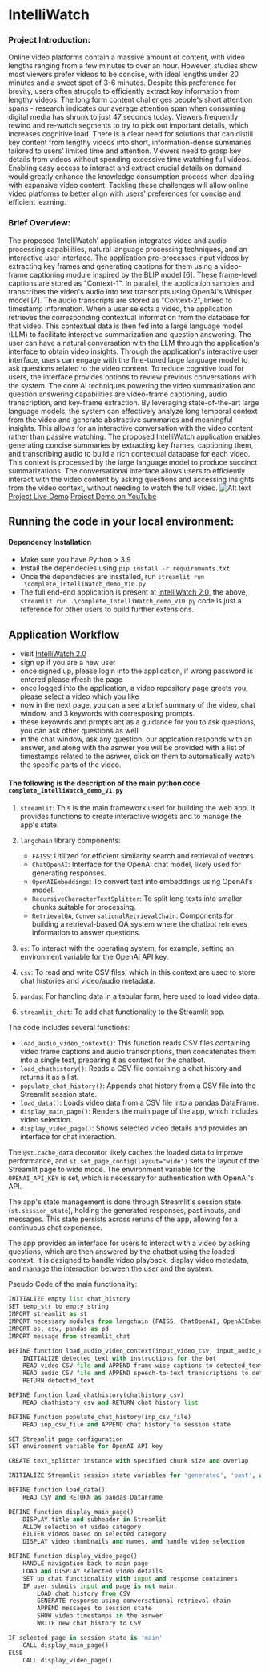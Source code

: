 # IntelliWatch

### Project Introduction: 
Online video platforms contain a massive amount of content, with video lengths ranging from a few minutes to over an hour. However, studies show most viewers prefer videos to be concise, with ideal lengths under 20 minutes and a sweet spot of 3-6 minutes. Despite this preference for brevity, users often struggle to efficiently extract key information from lengthy videos. The long form content challenges people's short attention spans - research indicates our average attention span when consuming digital media has shrunk to just 47 seconds today. Viewers frequently rewind and re-watch segments to try to pick out important details, which increases cognitive load. There is a clear need for solutions that can distill key content from lengthy videos into short, information-dense summaries tailored to users' limited time and attention. Viewers need to grasp key details from videos without spending excessive time watching full videos. Enabling easy access to interact and extract crucial details on demand would greatly enhance the knowledge consumption process when dealing with expansive video content. Tackling these challenges will allow online video platforms to better align with users' preferences for concise and efficient learning. 

### Brief Overview: 
The proposed ‘IntelliWatch’ application integrates video and audio processing capabilities, natural language processing techniques, and an interactive user interface. The application pre-processes input videos by extracting key frames and generating captions for them using a video-frame captioning module inspired by the BLIP model [6]. These frame-level captions are stored as "Context-1". In parallel, the application samples and transcribes the video's audio into text transcripts using OpenAI's Whisper model [7]. The audio transcripts are stored as "Context-2", linked to timestamp information. When a user selects a video, the application retrieves the corresponding contextual information from the database for that video. This contextual data is then fed into a large language model (LLM) to facilitate interactive summarization and question answering. The user can have a natural conversation with the LLM through the application's interface to obtain video insights.
Through the application's interactive user interface, users can engage with the fine-tuned large language model to ask questions related to the video content. To reduce cognitive load for users, the interface provides options to review previous conversations with the system.
The core AI techniques powering the video summarization and question answering capabilities are video-frame captioning, audio transcription, and key-frame extraction. By leveraging state-of-the-art large language models, the system can effectively analyze long temporal context from the video and generate abstractive summaries and meaningful insights. This allows for an interactive conversation with the video content rather than passive watching.
The proposed IntelliWatch application enables generating concise summaries by extracting key frames, captioning them, and transcribing audio to build a rich contextual database for each video. This context is processed by the large language model to produce succinct summarizations. The conversational interface allows users to efficiently interact with the video content by asking questions and accessing insights from the video context, without needing to watch the full video.
![Alt text](https://github.com/niknarra/IntelliWatch/blob/main/IntelliWatch%20pipeline.png)
[Project Live Demo](https://IntelliWatchapp2.streamlit.app/)
[Project Demo on YouTube](https://www.youtube.com/watch?v=AZgzeEoIaEM)

## Running the code in your local environment:
#### Dependency Installation
* Make sure you have Python > 3.9
* Install the dependecies using ``` pip install -r requirements.txt ```
* Once the dependecies are insstalled, run ```streamlit run .\complete_IntelliWatch_demo_V10.py```
* The full end-end application is present at [IntelliWatch 2.0](https://IntelliWatchapp2.streamlit.app/), the above, ```streamlit run .\complete_IntelliWatch_demo_V10.py``` code is just a reference for other users to build further extensions.

## Application Workflow
* visit [IntelliWatch 2.0](https://IntelliWatchapp2.streamlit.app/)
* sign up if you are a new user
* once signed up, please login into the application, if wrong password is entered please rfresh the page
* once logged into the application, a video repository page greets you, please select a video which you like
* now in the next page, you can a see a brief summary of the video, chat window, and 3 keywords with corresposing prompts.
* these keyowrds and prmpts act as a guidance for you to ask questions, you can ask other questions as well
* in the chat window, ask any question, our applcation responds with an answer, and along with the asnwer you will be provided with a list of timestamps related to the asnwer, click on them to automatically watch the specific parts of the video.  

#### The following is the description of the main python code ```complete_IntelliWatch_demo_V1.py```
1. `streamlit`: This is the main framework used for building the web app. It provides functions to create interactive widgets and to manage the app's state.

2. `langchain` library components:
   - `FAISS`: Utilized for efficient similarity search and retrieval of vectors.
   - `ChatOpenAI`: Interface for the OpenAI chat model, likely used for generating responses.
   - `OpenAIEmbeddings`: To convert text into embeddings using OpenAI's model.
   - `RecursiveCharacterTextSplitter`: To split long texts into smaller chunks suitable for processing.
   - `RetrievalQA`, `ConversationalRetrievalChain`: Components for building a retrieval-based QA system where the chatbot retrieves information to answer questions.

3. `os`: To interact with the operating system, for example, setting an environment variable for the OpenAI API key.

4. `csv`: To read and write CSV files, which in this context are used to store chat histories and video/audio metadata.

5. `pandas`: For handling data in a tabular form, here used to load video data.

6. `streamlit_chat`: To add chat functionality to the Streamlit app.

The code includes several functions:
- `load_audio_video_context()`: This function reads CSV files containing video frame captions and audio transcriptions, then concatenates them into a single text, preparing it as context for the chatbot.
- `load_chathistory()`: Reads a CSV file containing a chat history and returns it as a list.
- `populate_chat_history()`: Appends chat history from a CSV file into the Streamlit session state.
- `load_data()`: Loads video data from a CSV file into a pandas DataFrame.
- `display_main_page()`: Renders the main page of the app, which includes video selection.
- `display_video_page()`: Shows selected video details and provides an interface for chat interaction.

The `@st.cache_data` decorator likely caches the loaded data to improve performance, and `st.set_page_config(layout="wide")` sets the layout of the Streamlit page to wide mode. The environment variable for the `OPENAI_API_KEY` is set, which is necessary for authentication with OpenAI's API.

The app's state management is done through Streamlit's session state (`st.session_state`), holding the generated responses, past inputs, and messages. This state persists across reruns of the app, allowing for a continuous chat experience.

The app provides an interface for users to interact with a video by asking questions, which are then answered by the chatbot using the loaded context. It is designed to handle video playback, display video metadata, and manage the interaction between the user and the system.


Pseudo Code of the main functionality:
```python
INITIALIZE empty list chat_history
SET temp_str to empty string
IMPORT streamlit as st
IMPORT necessary modules from langchain (FAISS, ChatOpenAI, OpenAIEmbeddings, RecursiveCharacterTextSplitter, RetrievalQA, ConversationalRetrievalChain)
IMPORT os, csv, pandas as pd
IMPORT message from streamlit_chat

DEFINE function load_audio_video_context(input_video_csv, input_audio_csv)
    INITIALIZE detected_text with instructions for the bot
    READ video CSV file and APPEND frame-wise captions to detected_text
    READ audio CSV file and APPEND speech-to-text transcriptions to detected_text
    RETURN detected_text

DEFINE function load_chathistory(chathistory_csv)
    READ chathistory_csv and RETURN chat history list

DEFINE function populate_chat_history(inp_csv_file)
    READ inp_csv_file and APPEND chat history to session state

SET Streamlit page configuration
SET environment variable for OpenAI API key

CREATE text_splitter instance with specified chunk size and overlap

INITIALIZE Streamlit session state variables for 'generated', 'past', and 'messages' if not present

DEFINE function load_data()
    READ CSV and RETURN as pandas DataFrame

DEFINE function display_main_page()
    DISPLAY title and subheader in Streamlit
    ALLOW selection of video category
    FILTER videos based on selected category
    DISPLAY video thumbnails and names, and handle video selection

DEFINE function display_video_page()
    HANDLE navigation back to main page
    LOAD and DISPLAY selected video details
    SET up chat functionality with input and response containers
    IF user submits input and page is not main:
        LOAD chat history from CSV
        GENERATE response using conversational retrieval chain
        APPEND messages to session state
        SHOW video timestamps in the asnwer
        WRITE new chat history to CSV

IF selected page in session state is 'main'
    CALL display_main_page()
ELSE
    CALL display_video_page()
```
